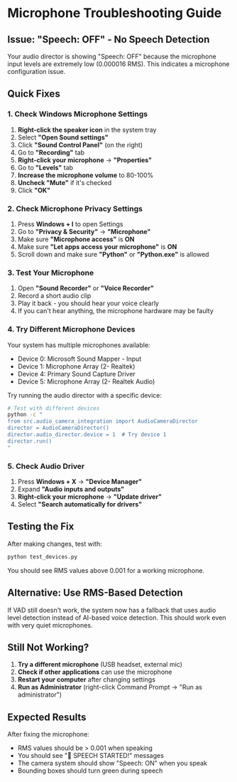 # Microphone Troubleshooting Guide

## Issue: "Speech: OFF" - No Speech Detection

Your audio director is showing "Speech: OFF" because the microphone input levels are extremely low (0.000016 RMS). This indicates a microphone configuration issue.

## Quick Fixes

### 1. Check Windows Microphone Settings

1. **Right-click the speaker icon** in the system tray
2. Select **"Open Sound settings"**
3. Click **"Sound Control Panel"** (on the right)
4. Go to **"Recording"** tab
5. **Right-click your microphone** → **"Properties"**
6. Go to **"Levels"** tab
7. **Increase the microphone volume** to 80-100%
8. **Uncheck "Mute"** if it's checked
9. Click **"OK"**

### 2. Check Microphone Privacy Settings

1. Press **Windows + I** to open Settings
2. Go to **"Privacy & Security"** → **"Microphone"**
3. Make sure **"Microphone access"** is **ON**
4. Make sure **"Let apps access your microphone"** is **ON**
5. Scroll down and make sure **"Python"** or **"Python.exe"** is allowed

### 3. Test Your Microphone

1. Open **"Sound Recorder"** or **"Voice Recorder"**
2. Record a short audio clip
3. Play it back - you should hear your voice clearly
4. If you can't hear anything, the microphone hardware may be faulty

### 4. Try Different Microphone Devices

Your system has multiple microphones available:
- Device 0: Microsoft Sound Mapper - Input
- Device 1: Microphone Array (2- Realtek)
- Device 4: Primary Sound Capture Driver
- Device 5: Microphone Array (2- Realtek Audio)

Try running the audio director with a specific device:

```bash
# Test with different devices
python -c "
from src.audio_camera_integration import AudioCameraDirector
director = AudioCameraDirector()
director.audio_director.device = 1  # Try device 1
director.run()
"
```

### 5. Check Audio Driver

1. Press **Windows + X** → **"Device Manager"**
2. Expand **"Audio inputs and outputs"**
3. **Right-click your microphone** → **"Update driver"**
4. Select **"Search automatically for drivers"**

## Testing the Fix

After making changes, test with:

```bash
python test_devices.py
```

You should see RMS values above 0.001 for a working microphone.

## Alternative: Use RMS-Based Detection

If VAD still doesn't work, the system now has a fallback that uses audio level detection instead of AI-based voice detection. This should work even with very quiet microphones.

## Still Not Working?

1. **Try a different microphone** (USB headset, external mic)
2. **Check if other applications** can use the microphone
3. **Restart your computer** after changing settings
4. **Run as Administrator** (right-click Command Prompt → "Run as administrator")

## Expected Results

After fixing the microphone:
- RMS values should be > 0.001 when speaking
- You should see "🎤 SPEECH STARTED!" messages
- The camera system should show "Speech: ON" when you speak
- Bounding boxes should turn green during speech
